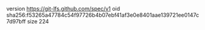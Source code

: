 version https://git-lfs.github.com/spec/v1
oid sha256:f53265a47784c54f97726b4b07ebf41af3e0e8401aae139721ee0147c7d97bff
size 224
